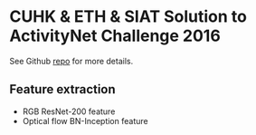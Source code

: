 # CUHK & ETH & SIAT Solution to ActivityNet Challenge 2016
See Github [repo](https://github.com/yjxiong/anet2016-cuhk) for more details.
## Feature extraction
- RGB ResNet-200 feature
- Optical flow BN-Inception feature
